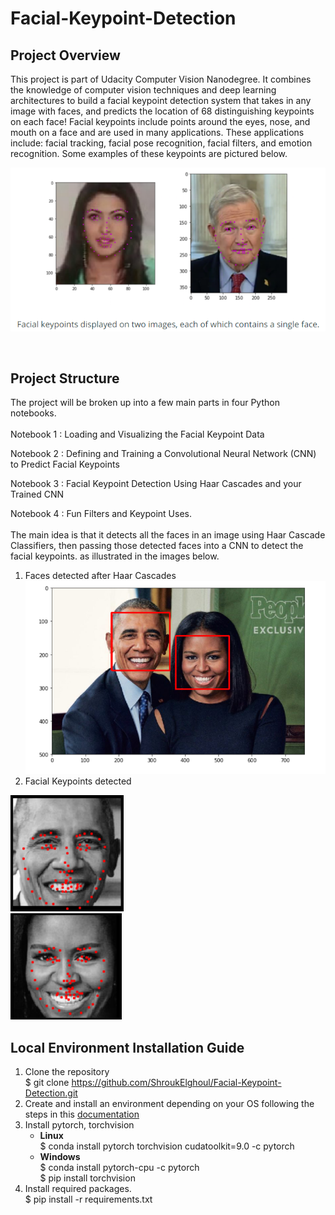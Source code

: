 # Facial-Keypoint-Detection
## Project Overview
This project is part of Udacity Computer Vision Nanodegree. It combines the knowledge of computer vision techniques and deep learning architectures to build a facial keypoint detection system that takes in any image with faces, and predicts the location of 68 distinguishing keypoints on each face!
Facial keypoints include points around the eyes, nose, and mouth on a face and are used in many applications. These applications include: facial tracking, facial pose recognition, facial filters, and emotion recognition. Some examples of these keypoints are pictured below.

![](images/Facial_Keypoints.PNG)<br/> 
  
<br/>    

## Project Structure
The project will be broken up into a few main parts in four Python notebooks.<br/>    
Notebook 1 : Loading and Visualizing the Facial Keypoint Data

Notebook 2 : Defining and Training a Convolutional Neural Network (CNN) to Predict Facial Keypoints

Notebook 3 : Facial Keypoint Detection Using Haar Cascades and your Trained CNN

Notebook 4 : Fun Filters and Keypoint Uses.<br/>    
The main idea is that it detects all the faces in an image using Haar Cascade Classifiers, then passing those detected faces into a CNN to detect the facial keypoints. as illustrated in the images below.<br/>
1) Faces detected after Haar Cascades
![](images/Haar_Cascade_Result.PNG)<br/>
2) Facial Keypoints detected <br/>

![](images/result1.PNG) <br/>
![](images/result2.PNG) <br/>

## Local Environment Installation Guide
1) Clone the repository<br/>
$ git clone https://github.com/ShroukElghoul/Facial-Keypoint-Detection.git<br/>
2) Create and install an environment depending on your OS following the steps in this [documentation](https://docs.conda.io/projects/conda/en/latest/user-guide/tasks/manage-environments.html)<br/>
3) Install pytorch, torchvision
   - **Linux**<br/>
     $ conda install pytorch torchvision cudatoolkit=9.0 -c pytorch <br/>
   - **Windows**<br/>
     $ conda install pytorch-cpu -c pytorch<br/>
     $ pip install torchvision<br/>
4) Install required packages.<br/>
  $ pip install -r requirements.txt

